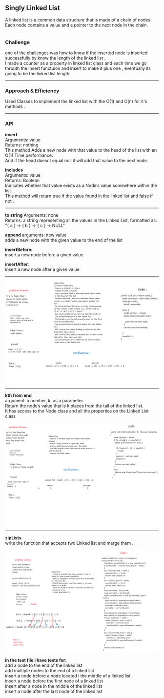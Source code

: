 ## Singly Linked List
A linked list is a common data structure that is made of a chain of nodes. Each node contains a value and a pointer to the next node in the chain.

<hr>

### Challenge
one of the challenges was how to know if the inserted node is inserted successfully by know the length of the linked list . <br>
I made a counter as a property in linked list class and each time we go throuth the Insert functuion and insert to make it plus one , eventually its going to be the linked list length.<br>

<hr>

### Approach & Efficiency
<!-- What approach did you take? Why? What is the Big O space/time for this approach? -->
Used Classes to implement the linked list with the O(1) and O(n) for it's methods .


<hr>

### API

**insert**<br>
Arguments: value<br>
Returns: nothing<br>
This method Adds a new node with that value to the head of the list with an O(1) Time performance.<br>
And if the head doesnt equal null it will add that value to the next node.<br>

**includes**<br>
Arguments: value<br>
Returns: Boolean<br>
Indicates whether that value exists as a Node’s value somewhere within the list.<br>
This method will return true if the value found in the linked list and false if not .<br>

<hr>

**to string**
Arguments: none <br>
Returns: a string representing all the values in the Linked List, formatted as:<br>
"{ a } -> { b } -> { c } -> NULL"<br>

**append**
 arguments: new value<br>
adds a new node with the given value to the end of the list<br>

**insertBefore**:<br>
 insert a new node before a given value<br>

**insertAfter**:<br>
 insert a new node after a given value<br>

 <hr>

 ![my-image](./linkedlist.png)

 <hr>

**kth from end**<br>
argument: a number, k, as a parameter.<br>
Return the node’s value that is k places from the tail of the linked list.<br>
It has access to the Node class and all the properties on the Linked List class <br>

![my-image](./kthMethod.png)
 

 <hr>

**zipLists**<br>
write the function that accepts two Linked list and merge them .<br>


![my-image](./merged-linked-list.png)





**in the test file I have tests for:** <br>
add a node to the end of the linked list<br>
 add multiple nodes to the end of a linked list<br>
 insert a node before a node located i the middle of a linked list<br>
 insert a node before the first node of a linked list<br>
 insert after a node in the middle of the linked list<br>
 insert a node after the last node of the linked list<br>
